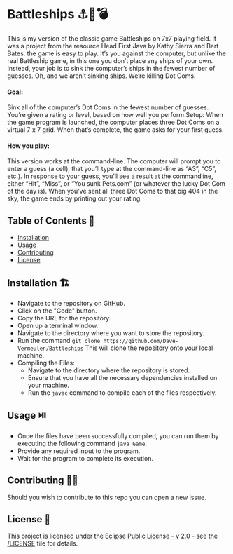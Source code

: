 # Battleships ⚓🚢💣

This is my version of the classic game Battleships on 7x7 playing field. It was a project from the resource Head First Java by Kathy Sierra and Bert Bates. the game is easy to play. It’s you against the computer, but unlike the real Battleship game, in this one you don’t place any ships of your own. Instead, your job is to sink the computer’s ships in the fewest number of guesses. Oh, and we aren’t sinking ships. We’re killing Dot Coms.

#### Goal: 
Sink all of the computer’s Dot Coms in the fewest number of guesses. You’re given a rating or level, based on how well you perform.Setup: When the game program is launched, the computer places three Dot Coms on a virtual 7 x 7 grid. When that’s complete, the game asks for your first guess. 
#### How you play: 
This version works at the command-line. The computer will prompt you to enter a guess (a cell), that you’ll type at the command-line as “A3”, “C5”, etc.). In response to your guess, you’ll see a result at the commandline, either “Hit”, “Miss”, or “You sunk Pets.com” (or whatever the lucky Dot Com of the day is). When you’ve sent all three Dot Coms to that big 404 in the sky, the game ends by printing out your rating.

## Table of Contents 📃

* [Installation](#installation)
* [Usage](#usage)
* [Contributing](#contributing)
* [License](#license)

## Installation 🏗️

+ Navigate to the repository on GitHub.
+ Click on the "Code" button.
+ Copy the URL for the repository.
+ Open up a terminal window.
+ Navigate to the directory where you want to store the repository.
+ Run the command `git clone https://github.com/Dave-Vermeulen/Battleships` This will clone the repository onto your local machine.
+ Compiling the Files: 
	- Navigate to the directory where the repository is stored.
	- Ensure that you have all the necessary dependencies installed on your machine.
	- Run the `javac` command to compile each of the files respectively.

## Usage ⏯️

+ Once the files have been successfully compiled, you can run them by executing the following command `java Game`.
+ Provide any required input to the program.
+ Wait for the program to complete its execution.

## Contributing 💙💙

Should you wish to contribute to this repo you can open a new issue.

## License 🦄

This project is licensed under the [Eclipse Public License - v 2.0](LICENSE) - see the [/LICENSE](LICENSE) file for details.
